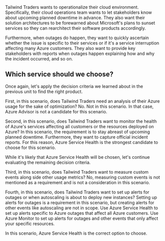 Tailwind Traders wants to operationalize their cloud environment. Specifically, their cloud operations team wants to let stakeholders know about upcoming planned downtime in advance.  They also want their solution architectures to be forewarned about Microsoft's plans to sunset services so they can rearchitect their software products accordingly.

Furthermore, when outages do happen, they want to quickly ascertain whether the issue is specific to their services or if it's a service interruption affecting many Azure customers. They also want to provide key stakeholders with reports when outages happen explaining how and why the incident occurred, and so on.

## Which service should we choose?

Once again, let's apply the decision criteria we learned about in the previous unit to find the right product.

First, in this scenario, does Tailwind Traders need an analysis of their Azure usage for the sake of optimization?  No. Not in this scenario. In that case, Azure Advisor is not a candidate for this scenario.

Second, in this scenario, does Tailwind Traders want to monitor the health of Azure's services affecting all customers or the resources deployed on Azure? In this scenario, the requirement is to stay abreast of upcoming planned downtime. Furthermore, they want to capture official incident reports. For this reason, Azure Service Health is the strongest candidate to choose for this scenario.

While it's likely that Azure Service Health will be chosen, let's continue evaluating the remaining decision criteria.

Third, in this scenario, does Tailwind Traders want to measure custom events along side other usage metrics? No, measuring custom events is not mentioned as a requirement and is not a consideration in this scenario.

Fourth, in this scenario, does Tailwind Traders want to set up alerts for outages or when autoscaling is about to deploy new instances? Setting up alerts for outages is a requirement in this scenario, but creating alerts for other events like autoscaling are not in scope. Use Azure Service Health to set up alerts specific to Azure outages that affect all Azure customers.  Use Azure Monitor to set up alerts for outages and other events that only affect your specific resources.

In this scenario, Azure Service Health is the correct option to choose.